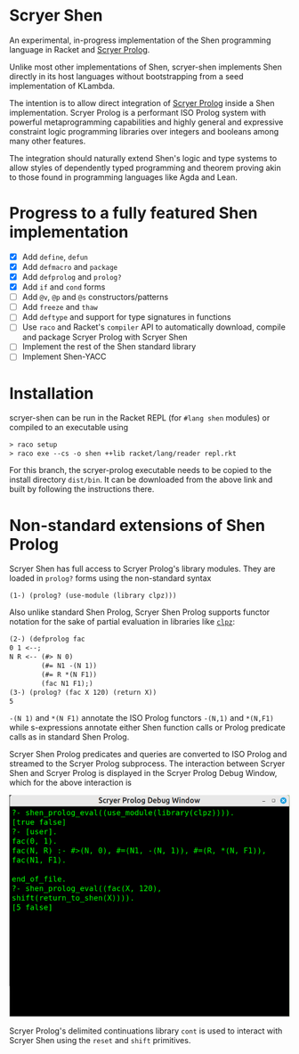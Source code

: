 
# Scryer Shen

An experimental, in-progress implementation of the Shen programming
language in Racket and [Scryer Prolog](https://github.com/mthom/scryer-prolog).

Unlike most other implementations of Shen, scryer-shen implements Shen
directly in its host languages without bootstrapping from a seed
implementation of KLambda. 

The intention is to allow direct integration of [Scryer
Prolog](http://github.com/mthom/scryer-prolog) inside a Shen
implementation. Scryer Prolog is a performant ISO Prolog system with
powerful metaprogramming capabilities and highly general and
expressive constraint logic programming libraries over integers and
booleans among many other features.

The integration should naturally extend Shen's logic and type systems
to allow styles of dependently typed programming and theorem proving akin to
those found in programming languages like Agda and Lean.

# Progress to a fully featured Shen implementation

- [x] Add `define`, `defun`
- [x] Add `defmacro` and `package`
- [x] Add `defprolog` and `prolog?`
- [x] Add `if` and `cond` forms
- [ ] Add `@v`, `@p` and `@s` constructors/patterns
- [ ] Add `freeze` and `thaw`
- [ ] Add `deftype` and support for type signatures in functions
- [ ] Use `raco` and Racket's `compiler` API to automatically download, 
      compile and package Scryer Prolog with Scryer Shen
- [ ] Implement the rest of the Shen standard library
- [ ] Implement Shen-YACC

# Installation

scryer-shen can be run in the Racket REPL (for
`#lang shen` modules) or compiled to an executable using

```
> raco setup
> raco exe --cs -o shen ++lib racket/lang/reader repl.rkt
```

For this branch, the scryer-prolog executable needs to be copied to
the install directory `dist/bin`. It can be downloaded from the above
link and built by following the instructions there.

# Non-standard extensions of Shen Prolog

Scryer Shen has full access to Scryer Prolog's library modules. They
are loaded in `prolog?` forms using the non-standard syntax

```
(1-) (prolog? (use-module (library clpz)))
```

Also unlike standard Shen Prolog, Scryer Shen Prolog supports 
functor notation for the sake of partial evaluation in libraries
like [`clpz`](https://github.com/triska/clpz):

```
(2-) (defprolog fac
0 1 <--;
N R <-- (#> N 0)
        (#= N1 -(N 1))
        (#= R *(N F1))
        (fac N1 F1);)
(3-) (prolog? (fac X 120) (return X))
5
```

`-(N 1)` and `*(N F1)` annotate the ISO Prolog functors `-(N,1)`
and `*(N,F1)` while s-expressions annotate either Shen function calls
or Prolog predicate calls as in standard Shen Prolog.

Scryer Shen Prolog predicates and queries are converted to ISO Prolog
and streamed to the Scryer Prolog subprocess. The interaction between
Scryer Shen and Scryer Prolog is displayed in the Scryer Prolog Debug
Window, which for the above interaction is

![Scryer Prolog Debug Window](screenshots/debug_window.png)

Scryer Prolog's delimited continuations library `cont` is used to
interact with Scryer Shen using the `reset` and `shift` primitives.
